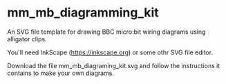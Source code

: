# mm_mb_diagramming_kit
An SVG file template for drawing BBC micro:bit wiring diagrams using alligator clips.

You'll need InkScape (https://inkscape.org) or some othr SVG file editor.

Download the file mm_mb_diagraming_kit.svg and follow the instructions it contains to make your own diagrams.
